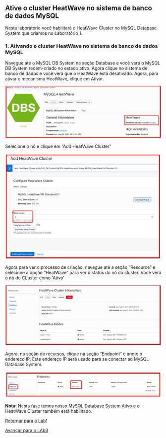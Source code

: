 ## Ative o cluster HeatWave no sistema de banco de dados MySQL

Neste laboratório você habilitará o HeatWave Cluster no MySQL Database System que criamos no Laboratório 1.

### 1. Ativando o cluster HeatWave no sistema de banco de dados MySQL

Navegue até o MySQL DB System na seção Database e você verá o MySQL DB System recém-criado no estado ativo. Agora clique no sistema de banco de dados e você verá que o HeatWave está desativado. Agora, para ativar o mecanismo HeatWave, clique em Ativar.

![_](./Images/IMG_001.PNG)

Selecione o nó e clique em “Add HeatWave Cluster”

![_](./Images/IMG_002.PNG)

Agora para ver o processo de criação, navegue até a seção “Resource” e selecione a opção “HeatWave” para ver o status do nó do cluster. Você verá o nó do CLuster como 'Ativo'

![_](./Images/IMG_003.PNG)

Agora, na seção de recursos, clique na seção “Endpoint” e anote o endereço IP. Este endereço IP será usado para se conectar ao MySQL Database System.

![_](./Images/IMG_004.PNG)

**Nota:** Nesta fase temos nosso MySQL Database System Ativo e o HeatWave Cluster também está habilitado.

[Retornar para o Lab1](https://github.com/CeInnovationTeam/Labs-TDC/tree/main/Lab.%20%235%20-%20Heatwave/LAB1)

[Avançar para o LAb3](https://github.com/CeInnovationTeam/Labs-TDC/tree/main/Lab.%20%235%20-%20Heatwave/LAB3)




